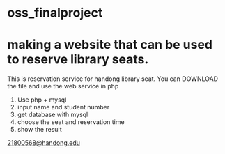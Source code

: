 # oss_finalproject

# making a website that can be used to reserve library seats.

This is reservation service for handong library seat.
You can DOWNLOAD the file and use the web service in php

1. Use php + mysql
2. input name and student number
3. get database with mysql
4. choose the seat and reservation time
5. show the result

21800568@handong.edu
